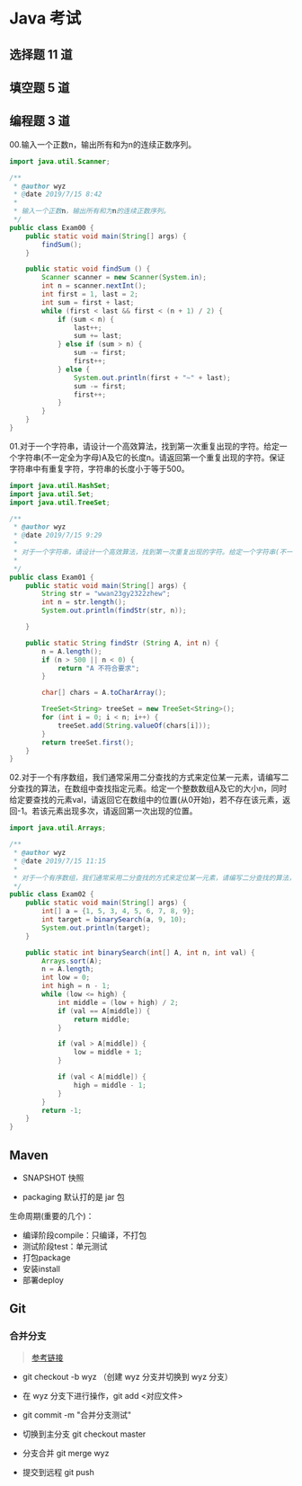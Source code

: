 # Java 考试

## 选择题 11 道

## 填空题 5 道

## 编程题 3 道

00.输入一个正数n，输出所有和为n的连续正数序列。

~~~java
import java.util.Scanner;

/**
 * @author wyz
 * @date 2019/7/15 8:42
 *
 * 输入一个正数n，输出所有和为n的连续正数序列。
 */
public class Exam00 {
    public static void main(String[] args) {
        findSum();
    }

    public static void findSum () {
        Scanner scanner = new Scanner(System.in);
        int n = scanner.nextInt();
        int first = 1, last = 2;
        int sum = first + last;
        while (first < last && first < (n + 1) / 2) {
            if (sum < n) {
                last++;
                sum += last;
            } else if (sum > n) {
                sum -= first;
                first++;
            } else {
                System.out.println(first + "~" + last);
                sum -= first;
                first++;
            }
        }
    }
}
~~~

01.对于一个字符串，请设计一个高效算法，找到第一次重复出现的字符。给定一个字符串(不一定全为字母)A及它的长度n。请返回第一个重复出现的字符。保证字符串中有重复字符，字符串的长度小于等于500。

~~~java
import java.util.HashSet;
import java.util.Set;
import java.util.TreeSet;

/**
 * @author wyz
 * @date 2019/7/15 9:29
 *
 * 对于一个字符串，请设计一个高效算法，找到第一次重复出现的字符。给定一个字符串(不一定全为字母)A及它的长度n。请返回第一个重复出现的字符。保证字符串中有重复字符，字符串的长度小于等于500。
 *
 */
public class Exam01 {
    public static void main(String[] args) {
        String str = "wwan23gy2322zhew";
        int n = str.length();
        System.out.println(findStr(str, n));

    }

    public static String findStr (String A, int n) {
        n = A.length();
        if (n > 500 || n < 0) {
            return "A 不符合要求";
        }

        char[] chars = A.toCharArray();

        TreeSet<String> treeSet = new TreeSet<String>();
        for (int i = 0; i < n; i++) {
            treeSet.add(String.valueOf(chars[i]));
        }
        return treeSet.first();
    }
}
~~~

02.对于一个有序数组，我们通常采用二分查找的方式来定位某一元素，请编写二分查找的算法，在数组中查找指定元素。给定一个整数数组A及它的大小n，同时给定要查找的元素val，请返回它在数组中的位置(从0开始)，若不存在该元素，返回-1。若该元素出现多次，请返回第一次出现的位置。

~~~java
import java.util.Arrays;

/**
 * @author wyz
 * @date 2019/7/15 11:15
 *
 * 对于一个有序数组，我们通常采用二分查找的方式来定位某一元素，请编写二分查找的算法，在数组中查找指定元素。给定一个整数数组A及它的大小n，同时给定要查找的元素val，请返回它在数组中的位置(从0开始)，若不存在该元素，返回-1。若该元素出现多次，请返回第一次出现的位置。
 */
public class Exam02 {
    public static void main(String[] args) {
        int[] a = {1, 5, 3, 4, 5, 6, 7, 8, 9};
        int target = binarySearch(a, 9, 10);
        System.out.println(target);
    }

    public static int binarySearch(int[] A, int n, int val) {
        Arrays.sort(A);
        n = A.length;
        int low = 0;
        int high = n - 1;
        while (low <= high) {
            int middle = (low + high) / 2;
            if (val == A[middle]) {
                return middle;
            }

            if (val > A[middle]) {
                low = middle + 1;
            }

            if (val < A[middle]) {
                high = middle - 1;
            }
        }
        return -1;
    }
}
~~~



## Maven



- SNAPSHOT 快照

- packaging 默认打的是 jar 包



生命周期(重要的几个)：

- 编译阶段compile：只编译，不打包
- 测试阶段test：单元测试
- 打包package
- 安装install
- 部署deploy





## Git

### 合并分支

>  [参考链接](https://gitee.com/help/articles/4196#article-header2)

- git checkout -b wyz    （创建 wyz 分支并切换到 wyz 分支）

- 在 wyz 分支下进行操作，git add <对应文件>

- git commit -m "合并分支测试"

- 切换到主分支 git checkout master

- 分支合并 git merge wyz
- 提交到远程 git push













